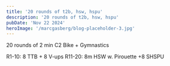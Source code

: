 ```yaml
---
title: '20 rounds of t2b, hsw, hspu'
description: '20 rounds of t2b, hsw, hspu'
pubDate: 'Nov 22 2024'
heroImage: '/marcgasberg/blog-placeholder-3.jpg'
---
```

20 rounds of 
2 min C2 Bike + Gymnastics 

R1-10: 8 TTB + 8 V-ups 
R11-20: 8m HSW w. Pirouette +8 SHSPU
